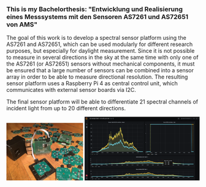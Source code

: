 ### This is my Bachelorthesis: "Entwicklung und Realisierung eines Messsystems mit den Sensoren AS7261 und AS72651 von AMS"

The goal of this work is to develop a spectral sensor platform using the AS7261 and AS72651, which can be used modularly for different 
research purposes, but especially for daylight measurement. Since it is not possible to measure in several directions in the sky at the same 
time with only one of the AS7261 (or AS72651) sensors without mechanical components, it must be ensured that a large number of sensors can be 
combined into a sensor array in order to be able to measure directional resolution. The resulting sensor platform uses a Raspberry Pi 4 as central 
control unit, which communicates with external sensor boards via I2C.

The final sensor platform will be able to differentiate 21 spectral channels of incident light from up to 20 different directions.

<img src="https://github.com/LennardBoediger/Bachelorarbeit/blob/master/Latex/Bachelorarbeit/img/Fancy-Product.jpg" alt="left" width="200"/>
 

<img src="https://github.com/LennardBoediger/Bachelorarbeit/blob/master/Latex/Bachelorarbeit/img/Grafana-Product.jpg" alt="right" width="300"/>

